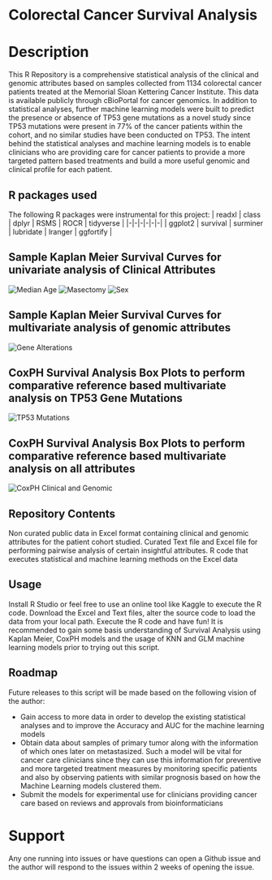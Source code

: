 
# Colorectal Cancer Survival Analysis

# Description

This R Repository is a comprehensive statistical analysis of the clinical and genomic attributes based on samples collected from 1134 colorectal cancer patients treated at the Memorial Sloan Kettering Cancer Institute. This data is available publicly through cBioPortal for cancer genomics. In addition to statistical analyses, further machine learning models were built to predict the presence or absence of TP53 gene mutations as a novel study since TP53 mutations were present in 77% of the cancer patients within the cohort, and no similar studies have been conducted on TP53. The intent behind the statistical analyses and machine learning models is to enable clinicians who are providing care for cancer patients to provide a more targeted pattern based treatments and build a more useful genomic and clinical profile for each patient.

## R packages used
The following R packages were instrumental for this project:
| readxl | class | dplyr | RSMS | ROCR | tidyverse |
|-|-|-|-|-|-|
| ggplot2 | survival | surminer | lubridate | lranger | ggfortify |

## Sample Kaplan Meier Survival Curves for univariate analysis of Clinical Attributes
![Median Age](https://github.com/anjunatarajan/Colorectal-Cancer-Survival-Analysis-MSK/blob/main/images/Rplot%201AGE%20AT%20DIAG%20KM%20CURVE.jpeg)
![Masectomy](https://github.com/anjunatarajan/Colorectal-Cancer-Survival-Analysis-MSK/blob/main/images/Rplot%20METASTASECTOMY%20KM%20CURVE.jpeg)
![Sex](https://github.com/anjunatarajan/Colorectal-Cancer-Survival-Analysis-MSK/blob/main/images/Rplot%20SEX%20KM%20CURVE.jpeg)


## Sample Kaplan Meier Survival Curves for multivariate analysis of genomic attributes
![Gene Alterations](https://github.com/anjunatarajan/Colorectal-Cancer-Survival-Analysis-MSK/blob/main/images/Rplot%20TP53PROTEIN%20CHANGE%20KM%20CURVE.jpeg)

## CoxPH Survival Analysis Box Plots to perform comparative reference based multivariate analysis on TP53 Gene Mutations
![TP53 Mutations](https://github.com/anjunatarajan/Colorectal-Cancer-Survival-Analysis-MSK/blob/main/images/Rplot%20AACHANGE%20COX%20MODEL.jpeg)

## CoxPH Survival Analysis Box Plots to perform comparative reference based multivariate analysis on all attributes
![CoxPH Clinical and Genomic ](https://github.com/anjunatarajan/Colorectal-Cancer-Survival-Analysis-MSK/blob/main/images/Rplot%20NEW%20gene%2Bclindata%20Cox%20Model.jpeg)


## Repository Contents
Non curated public data in Excel format containing clinical and genomic attributes for the patient cohort studied. Curated Text file and Excel file for performing pairwise analysis of certain insightful attributes. R code that executes statistical and machine learning methods on the Excel data


## Usage

Install R Studio or feel free to use an online tool like Kaggle to execute the R code. Download the Excel and Text files, alter the source code to load the data from your local path. Execute the R code and have fun! It is recommended to gain some basis understanding of Survival Analysis using Kaplan Meier, CoxPH models and the usage of KNN and GLM machine learning models prior to trying out this script.

## Roadmap

Future releases to this script will be made based on the following vision of the author:

 - Gain access to more data in order to develop the existing statistical analyses and to improve the Accuracy and AUC for the machine learning models
 - Obtain data about samples of primary tumor along with the information of which ones later on metastasized. Such a model will be vital for cancer care clinicians since they can use this information for preventive and more targeted treatment measures by monitoring specific patients and also by observing patients with similar prognosis based on how the Machine Learning models clustered them.
 - Submit the models for experimental use for clinicians providing cancer care based on reviews and approvals from bioinformaticians

# Support

Any one running into issues or have questions can open a Github issue and the author will respond to the issues within 2 weeks of opening the issue.
